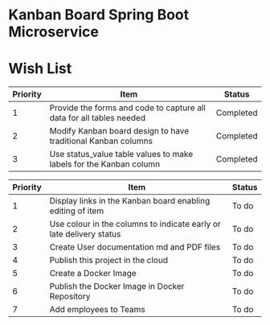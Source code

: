 # Kanban Board Spring Boot Microservice

# Wish List
      
|  Priority | Item                                                                | Status    |
|-----------|---------------------------------------------------------------------|-----------|
|     1     | Provide the forms and code to capture all data for all tables needed| Completed |
|     2     | Modify Kanban board design to have traditional Kanban columns       | Completed |
|     3     | Use status_value table values to make labels for the Kanban column  | Completed |


|  Priority | Item                                                                | Status    |
|-----------|---------------------------------------------------------------------|-----------|
|     1     | Display links in the Kanban board enabling editing of item          | To do     |
|     2     | Use colour in the columns to indicate early or late delivery status | To do     |
|     3     | Create User documentation md and PDF files                          | To do     |
|     4     | Publish this project in the cloud                                   | To do     |
|     5     | Create a Docker Image                                               | To do     |
|     6     | Publish the Docker Image in Docker Repository                       | To do     |
|     7     | Add employees to Teams                                              | To do     |                      |     8     | Add REST services for Android and IOS development                   | To do     |               |     9     |                                                                     | To do     |              
